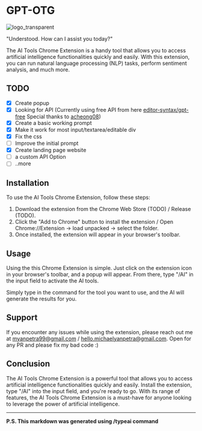 # GPT-OTG
![logo_transparent](https://user-images.githubusercontent.com/57763111/236892374-626e03c5-27eb-4771-afa8-e9daaa6adc83.png)


"Understood. How can I assist you today?"

The AI Tools Chrome Extension is a handy tool that allows you to access artificial intelligence functionalities quickly and easily. With this extension, you can run natural language processing (NLP) tasks, perform sentiment analysis, and much more. 

## TODO
- [x] Create popup
- [x] Looking for API (Currently using free API from here <a href="https://github.com/editor-syntax/gpt-free">editor-syntax/gpt-free</a> Special thanks to <a href="https://github.com/acheong08">acheong08</a>)
- [x] Create a basic working prompt
- [x] Make it work for most input/textarea/editable div 
- [x] Fix the css
- [ ] Improve the initial prompt
- [x] Create landing page website
- [ ] a custom API Option
- [ ] ..more

## Installation

To use the AI Tools Chrome Extension, follow these steps:

1. Download the extension from the Chrome Web Store (TODO) / Release (TODO).
2. Click the "Add to Chrome" button to install the extension / Open Chrome://Extension -> load unpacked -> select the folder.
3. Once installed, the extension will appear in your browser's toolbar.

## Usage

Using the this Chrome Extension is simple. Just click on the extension icon in your browser's toolbar, and a popup will appear. From there, type "/AI" in the input field to activate the AI tools. 

Simply type in the command for the tool you want to use, and the AI will generate the results for you. 

## Support

If you encounter any issues while using the extension, please reach out me at myanpetra99@gmail.com / hello.michaelyanpetra@gmail.com. 
Open for any PR and please fix my bad code :)

## Conclusion

The AI Tools Chrome Extension is a powerful tool that allows you to access artificial intelligence functionalities quickly and easily. Install the extension, type "/AI" into the input field, and you're ready to go. With its range of features, the AI Tools Chrome Extension is a must-have for anyone looking to leverage the power of artificial intelligence.


----------------------------------------------------------------
**P.S. This markdown was generated using /typeai command**
